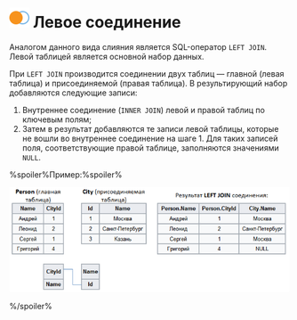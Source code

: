 # ![Левое соединение](../../../images/icons/joindata/join-left_default.svg) Левое соединение

Аналогом данного вида слияния является SQL-оператор `LEFT JOIN`. Левой таблицей является основной набор данных.

При `LEFT JOIN` производится соединении двух таблиц — главной (левая таблица) и присоединяемой (правая таблица). В результирующий набор добавляются следующие записи:

 1. Внутреннее соединение (`INNER JOIN`) левой и правой таблиц по ключевым полям;
 2. Затем в результат добавляются те записи левой таблицы, которые не вошли во внутреннее соединение на шаге 1. Для таких записей поля, соответствующие правой таблице, заполняются значениями `NULL`.

%spoiler%Пример:%spoiler%

![Пример](./left-1.png)

%/spoiler%